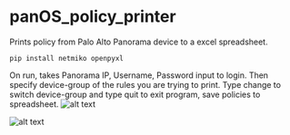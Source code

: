 # panOS_policy_printer
Prints policy from Palo Alto Panorama device to a excel spreadsheet.

```pip install netmiko openpyxl```

On run, takes Panorama IP, Username, Password input to login.
Then specify device-group of the rules you are trying to print.
Type change to switch device-group and type quit to exit program, save policies to spreadsheet.
![alt text](https://github.com/wfleisher/panOS_policy_printer/blob/master/images/example.png "CLI example")

![alt text](https://github.com/wfleisher/panOS_policy_printer/blob/master/images/example-excel.png "Spreadsheet example")
